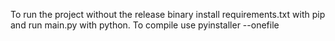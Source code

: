 To run the project without the release binary install requirements.txt with pip and run main.py with python. To compile use pyinstaller --onefile
